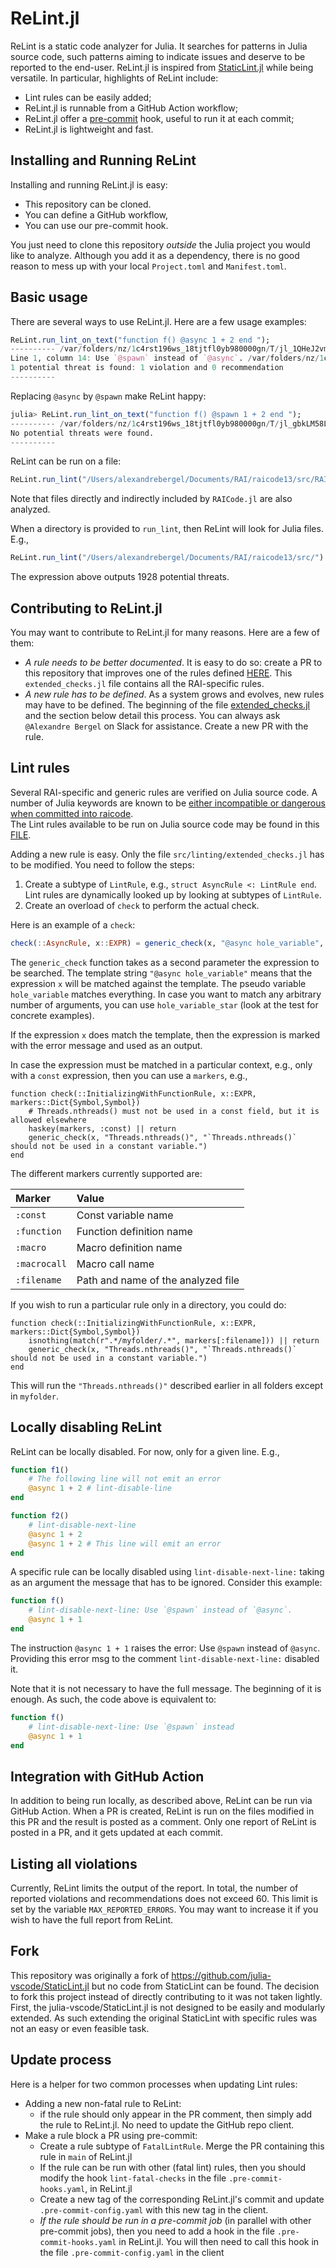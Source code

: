 # ReLint.jl

ReLint is a static code analyzer for Julia. It searches for patterns in Julia source
code, such patterns aiming to indicate issues and deserve to be reported to the end-user.
ReLint.jl is inspired from [StaticLint.jl](https://github.com/julia-vscode/StaticLint.jl)
while being versatile. In particular, highlights of ReLint include:

- Lint rules can be easily added;
- ReLint.jl is runnable from a GitHub Action workflow;
- ReLint.jl offer a [pre-commit](https://pre-commit.com/) hook, useful to run it at each commit;
- ReLint.jl is lightweight and fast.

## Installing and Running ReLint

Installing and running ReLint.jl is easy:

  - This repository can be cloned.
  - You can define a GitHub workflow,
  - You can use our pre-commit hook.


You just need to clone this repository _outside_ the Julia project you would like to analyze. Although you add it as a dependency, there is no good reason to mess up with your local `Project.toml` and `Manifest.toml`.

## Basic usage

There are several ways to use ReLint.jl. Here are a few usage examples:

```Julia
ReLint.run_lint_on_text("function f() @async 1 + 2 end ");
---------- /var/folders/nz/1c4rst196ws_18tjtfl0yb980000gn/T/jl_1QHeJ2vm1U.jl
Line 1, column 14: Use `@spawn` instead of `@async`. /var/folders/nz/1c4rst196ws_18tjtfl0yb980000gn/T/jl_1QHeJ2vm1U.jl
1 potential threat is found: 1 violation and 0 recommendation
----------
```

Replacing `@async` by `@spawn` make ReLint happy:

```Julia
julia> ReLint.run_lint_on_text("function f() @spawn 1 + 2 end ");
---------- /var/folders/nz/1c4rst196ws_18tjtfl0yb980000gn/T/jl_gbkLM58LEL.jl
No potential threats were found.
----------
```

ReLint can be run on a file:

```Julia
ReLint.run_lint("/Users/alexandrebergel/Documents/RAI/raicode13/src/RAICode.jl")
```

Note that files directly and indirectly included by `RAICode.jl` are also analyzed.

When a directory is provided to `run_lint`, then ReLint will look for Julia files. E.g.,

```Julia
ReLint.run_lint("/Users/alexandrebergel/Documents/RAI/raicode13/src/")
```

The expression above outputs 1928 potential threats.

## Contributing to ReLint.jl

You may want to contribute to ReLint.jl for many reasons. Here are a few of them:

- _A rule needs to be better documented_. It is easy to do so: create a PR to this repository that improves one of the rules defined [HERE]([https://github.com/RelationalAI-oss/ReLint.jl/blob/main/src/linting/extended_checks.jl]). This `extended_checks.jl` file contains all the RAI-specific rules.
- _A new rule has to be defined_. As a system grows and evolves, new rules may have to be defined. The beginning of the file [extended_checks.jl](https://github.com/RelationalAI-oss/ReLint.jl/blob/main/src/linting/extended_checks.jl) and the section below detail this process. You can always ask `@Alexandre Bergel` on Slack for assistance. Create a new PR with the rule.

## Lint rules

Several RAI-specific and generic rules are verified on Julia source code.
A number of Julia keywords are known to be [either incompatible or dangerous when committed into raicode](https://relationalai.atlassian.net/browse/RAI-5839). \
The Lint rules available to be run on Julia source code may be found in this [FILE](https://github.com/RelationalAI-oss/ReLint.jl/blob/main/src/linting/extended_checks.jl).

Adding a new rule is easy. Only the file `src/linting/extended_checks.jl` has to be modified. You need to follow the steps:
1. Create a subtype of `LintRule`, e.g., `struct AsyncRule <: LintRule end`. Lint rules are dynamically looked up by looking at subtypes of `LintRule`.
2. Create an overload of `check` to perform the actual check.

Here is an example of a `check`:

```Julia
check(::AsyncRule, x::EXPR) = generic_check(x, "@async hole_variable", "Use `@spawn` instead of `@async`.")
```

The `generic_check` function takes as a second parameter the expression to be searched. The template string `"@async hole_variable"` means that the expression `x` will be matched against the template. The pseudo variable `hole_variable` matches everything. In case you want to match any arbitrary number of arguments, you can use `hole_variable_star` (look at the test for concrete examples).

If the expression `x` does match the template, then the expression is marked with the error message and used as an output.

In case the expression must be matched in a particular context, e.g., only with a `const` expression, then you can use a `markers`, e.g.,
```
function check(::InitializingWithFunctionRule, x::EXPR, markers::Dict{Symbol,Symbol})
    # Threads.nthreads() must not be used in a const field, but it is allowed elsewhere
    haskey(markers, :const) || return
    generic_check(x, "Threads.nthreads()", "`Threads.nthreads()` should not be used in a constant variable.")
end
```

The different markers currently supported are:

| Marker  | Value  |
|:------------- |:---------------|
| `:const`        | Const variable name  |
| `:function`         | Function definition name          |
| `:macro`         | Macro definition name          |
| `:macrocall`         | Macro call name          |
| `:filename`         | Path and name of the analyzed file          |

If you wish to run a particular rule only in a directory, you could do:

```
function check(::InitializingWithFunctionRule, x::EXPR, markers::Dict{Symbol,Symbol})
    isnothing(match(r".*/myfolder/.*", markers[:filename])) || return
    generic_check(x, "Threads.nthreads()", "`Threads.nthreads()` should not be used in a constant variable.")
end
```

This will run the `"Threads.nthreads()"` described earlier in all folders except in `myfolder`.

## Locally disabling ReLint

ReLint can be locally disabled. For now, only for a given line. E.g.,

```Julia
function f1()
    # The following line will not emit an error
    @async 1 + 2 # lint-disable-line
end

function f2()
    # lint-disable-next-line
    @async 1 + 2
    @async 1 + 2 # This line will emit an error
end
```

A specific rule can be locally disabled using `lint-disable-next-line:` taking as an argument
the message that has to be ignored. Consider this example:

```Julia
function f()
    # lint-disable-next-line: Use `@spawn` instead of `@async`.
    @async 1 + 1
end
```

The instruction `@async 1 + 1` raises the error: Use `@spawn` instead of `@async`.
Providing this error msg to the comment `lint-disable-next-line:` disabled it.

Note that it is not necessary to have the full message. The beginning of it is enough. As
such, the code above is equivalent to:

```Julia
function f()
    # lint-disable-next-line: Use `@spawn` instead
    @async 1 + 1
end
```

## Integration with GitHub Action

In addition to being run locally, as described above, ReLint can be run via GitHub
Action. When a PR is created, ReLint is run on the files modified in this PR and the
result is posted as a comment.
Only one report of ReLint is posted in a PR, and it gets updated at each commit.

## Listing all violations

Currently, ReLint limits the output of the report. In total, the number of reported
violations and recommendations does not exceed 60. This limit is set by the variable
`MAX_REPORTED_ERRORS`. You may want to increase it if you wish to have the full report
from ReLint.

## Fork

This repository was originally a fork of https://github.com/julia-vscode/StaticLint.jl but no code from StaticLint can be found. The decision to
fork this project instead of directly contributing to it was not taken lightly. First, the
julia-vscode/StaticLint.jl is not designed to be easily and modularly extended. As such
extending the original StaticLint with specific rules was not an easy or even feasible
task.

## Update process

Here is a helper for two common processes when updating Lint rules:

 - Adding a new non-fatal rule to ReLint:
   - if the rule should only appear in the PR comment, then simply add the rule to ReLint.jl. No need to update the GitHub repo client.
 - Make a rule block a PR using pre-commit:
   - Create a rule subtype of `FatalLintRule`. Merge the PR containing this rule in `main` of ReLint.jl
   - If the rule can be run with other (fatal lint) rules, then you should modify the hook `lint-fatal-checks` in the file `.pre-commit-hooks.yaml`, in ReLint.jl
   - Create a new tag of the corresponding ReLint.jl's commit and update `.pre-commit-config.yaml` with this new tag in the client.
   - _If the rule should be run in a pre-commit job_ (in parallel with other pre-commit jobs), then you need to add a hook in the file `.pre-commit-hooks.yaml` in ReLint.jl. You will then need to call this hook in the file `.pre-commit-config.yaml` in the client

